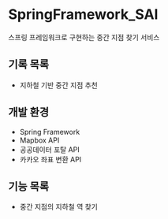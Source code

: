 # SpringFramework_SAI

스프링 프레임워크로 구현하는 중간 지점 찾기 서비스


## 기록 목록
* 지하철 기반 중간 지점 추천

## 개발 환경
* Spring Framework
* Mapbox API
* 공공데이터 포탈 API
* 카카오 좌표 변환 API

## 기능 목록
* 중간 지점의 지하철 역 찾기
